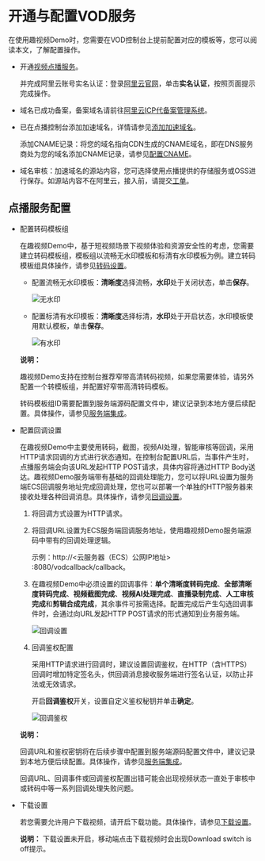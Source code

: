 # 开通与配置VOD服务

在使用趣视频Demo时，您需要在VOD控制台上提前配置对应的模板等，您可以阅读本文，了解配置操作。

-   开通[视频点播服务](https://www.aliyun.com/product/vod)。

    并完成阿里云账号实名认证：登录[阿里云官网](https://account.console.aliyun.com/?spm=a2c4g.11186623.2.11.252241abqbKiGM#/auth/home)，单击**实名认证**，按照页面提示完成操作。

-   域名已成功备案，备案域名请前往[阿里云ICP代备案管理系统](https://beian.aliyun.com/?spm=5176.8142029.388261.3.a0SCC3)。

-   已在点播控制台添加加速域名，详情请参见[添加加速域名](/cn.zh-CN/控制台指南/域名管理/添加加速域名.md)。

    添加CNAME记录：将您的域名指向CDN生成的CNAME域名，即在DNS服务商处为您的域名添加CNAME记录，请参见[配置CNAME](/cn.zh-CN/控制台指南/域名管理/配置CNAME/阿里云（原万网）解析配置CNAME流程.md)。

-   域名审核：加速域名的源站内容，您可选择使用点播提供的存储服务或OSS进行保存。如源站内容不在阿里云，接入前，请提交[工单](https://selfservice.console.aliyun.com/ticket/createIndex)。


## 点播服务配置

-   配置转码模板组

    在趣视频Demo中，基于短视频场景下视频体验和资源安全性的考虑，您需要建立转码模板组，模板组以流畅无水印模板和标清有水印模板为例。建立转码模板组具体操作，请参见[转码设置](/cn.zh-CN/控制台指南/配置管理/转码设置.md)。

    -   配置流畅无水印模板：**清晰度**选择流畅，**水印**处于关闭状态，单击**保存**。

        ![无水印](https://static-aliyun-doc.oss-accelerate.aliyuncs.com/assets/img/zh-CN/4412366061/p186085.png)

    -   配置标清有水印模板：**清晰度**选择标清，**水印**处于开启状态，水印模板使用默认模板，单击**保存**。

        ![有水印](https://static-aliyun-doc.oss-accelerate.aliyuncs.com/assets/img/zh-CN/4412366061/p186086.png)

    **说明：**

    趣视频Demo支持在控制台推荐窄带高清转码视频，如果您需要体验，请另外配置一个转模板组，并配置好窄带高清转码模板。

    转码模板组ID需要配置到服务端源码配置文件中，建议记录到本地方便后续配置。具体操作，请参见[服务端集成](/cn.zh-CN/趣视频解决方案/服务端集成.md)。

-   配置回调设置

    在趣视频Demo中主要使用转码，截图，视频AI处理，智能审核等回调，采用HTTP请求回调的方式进行状态通知。在控制台配置URL后，当事件产生时，点播服务端会向该URL发起HTTP POST请求，具体内容将通过HTTP Body送达。趣视频Demo服务端带有基础的回调处理能力，您可以将URL设置为服务端ECS回调服务地址完成回调处理，您也可以部署一个单独的HTTP服务器来接收处理各种回调消息。具体操作，请参见[回调设置](/cn.zh-CN/控制台指南/配置管理/回调设置.md)。

    1.  将回调方式设置为HTTP请求。
    2.  将回调URL设置为ECS服务端回调服务地址，使用趣视频Demo服务端源码中带有的回调处理逻辑。

        示例：http://<云服务器（ECS）公网IP地址\> :8080/vodcallback/callback。

    3.  在趣视频Demo中必须设置的回调事件：**单个清晰度转码完成**、**全部清晰度转码完成**、**视频截图完成**、**视频AI处理完成**、**直播录制完成**、**人工审核完成**和**剪辑合成完成**，其余事件可按需选择。配置完成后产生勾选回调事件时，会通过向URL发起HTTP POST请求的形式通知到业务服务端。

        ![回调设置](https://static-aliyun-doc.oss-accelerate.aliyuncs.com/assets/img/zh-CN/4412366061/p186087.png)

    4.  回调鉴权配置

        采用HTTP请求进行回调时，建议设置回调鉴权，在HTTP（含HTTPS）回调时增加特定签名头，供回调消息接收服务端进行签名认证，以防止非法或无效请求。

        开启**回调鉴权**开关，设置自定义鉴权秘钥并单击**确定**。

        ![回调鉴权](https://static-aliyun-doc.oss-accelerate.aliyuncs.com/assets/img/zh-CN/4412366061/p186088.png)

    **说明：**

    回调URL和鉴权密钥将在后续步骤中配置到服务端源码配置文件中，建议记录到本地方便后续配置。具体操作，请参见[服务端集成](/cn.zh-CN/趣视频解决方案/服务端集成.md)。

    回调URL、回调事件或回调鉴权配置出错可能会出现视频状态一直处于审核中或转码中等一系列回调处理失败问题。

-   下载设置

    若您需要允许用户下载视频，请开启下载功能。具体操作，请参见[下载设置](/cn.zh-CN/控制台指南/域名管理/下载设置.md)。

    **说明：** 下载设置未开启，移动端点击下载视频时会出现Download switch is off提示。



